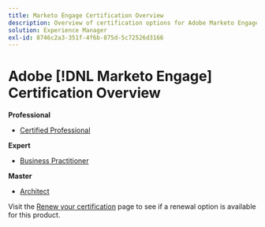 ```yaml
---
title: Marketo Engage Certification Overview
description: Overview of certification options for Adobe Marketo Engage
solution: Experience Manager
exl-id: 8746c2a3-351f-4f6b-875d-5c72526d3166
---
```

# Adobe [!DNL Marketo Engage] Certification Overview

**Professional**

* [Certified Professional](/help/certifications/ame/ame-p.md) <!--AD0-E555-->

**Expert**

* [Business Practitioner](/help/certifications/ame/ame-e-business.md) <!--AD0-E559-->

**Master**

* [Architect](/help/certifications/ame/ame-m-architect-23-08.md) <!--AD0-E560-->

Visit the [Renew your certification](/help/certifications/renew.md) page to see if a renewal option is available for this product.
